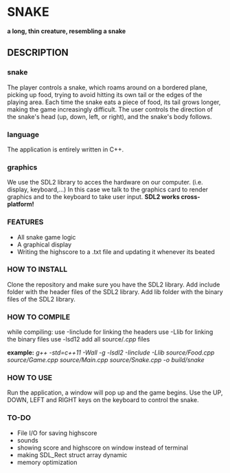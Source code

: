 # SNAKE

**a long, thin creature, resembling a snake**

## DESCRIPTION

### snake
 The player controls a snake, which roams around on
 a bordered plane, picking up food, trying to avoid hitting its own tail
 or the edges of the playing area. Each time
 the snake eats a piece of food, its tail grows
 longer, making the game increasingly
 difficult. The user controls the direction of
 the snake's head (up, down, left, or right),
 and the snake's body follows.

### language
 The application is entirely written in C++.

### graphics
 We use the SDL2 library to acces the hardware on our computer. (i.e. display, keyboard,...)
 In this case we talk to the graphics card to render graphics and to the keyboard to take user input.
 **SDL2 works cross-platform!**

### FEATURES
 - All snake game logic
 - A graphical display
 - Writing the highscore to a .txt file and updating it whenever its beated

### HOW TO INSTALL
 Clone the repository and make sure you have the SDL2 library.
 Add include folder with the header files of the SDL2 library.
 Add lib folder with the binary files of the SDL2 library.
 
### HOW TO COMPILE
 while compiling:
 use -Iinclude for linking the headers
 use -Llib for linking the binary files
 use -lsd12
 add all source/*.cpp* files
 
 **example:**
 *g++ -std=c++11 -Wall -g  -lsdl2 -Iinclude -Llib source/Food.cpp source/Game.cpp source/Main.cpp source/Snake.cpp -o build/snake*

### HOW TO USE
 Run the application, a window will pop up and the game begins.
 Use the UP, DOWN, LEFT and RIGHT keys on the keyboard to control the snake.

### TO-DO
 - File I/O for saving highscore
 - sounds
 - showing score and highscore on window instead of terminal
 - making SDL_Rect struct array dynamic
 - memory optimization
